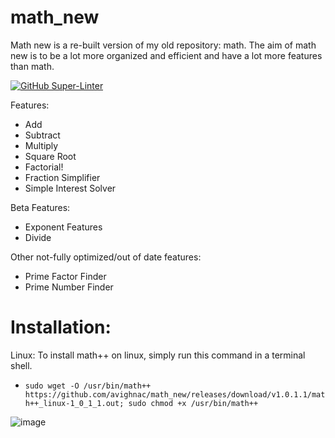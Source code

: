 # math_new
Math new is a re-built version of my old repository: math. The aim of math new is to be a lot more organized and efficient and have a lot more features than math. 

[![GitHub Super-Linter](https://github.com/avighnac/math_new/workflows/Lint%20Code%20Base/badge.svg)](https://github.com/marketplace/actions/super-linter)

Features:
- Add
- Subtract
- Multiply
- Square Root
- Factorial!
- Fraction Simplifier
- Simple Interest Solver

Beta Features:
- Exponent Features
- Divide

Other not-fully optimized/out of date features:
- Prime Factor Finder
- Prime Number Finder

# Installation:
 Linux: To install math++ on linux, simply run this command in a terminal shell.
 - `sudo wget -O /usr/bin/math++ https://github.com/avighnac/math_new/releases/download/v1.0.1.1/math++_linux-1_0_1_1.out; sudo chmod +x /usr/bin/math++`
 
 ![image](https://user-images.githubusercontent.com/74564976/159434335-b0f80b5d-db39-48e2-b774-61bf255f4b3f.png)

